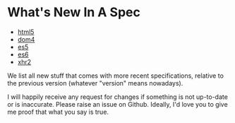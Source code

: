 What's New In A Spec
====================

- [html5](./html5)
- [dom4](./dom4)
- [es5](./es5)
- [es6](./es6)
- [xhr2](./xhr2)

We list all new stuff that comes with more recent specifications, relative to
the previous version (whatever "version" means nowadays).

I will happily receive any request for changes if something is not up-to-date
or is inaccurate.  Please raise an issue on Github.  Ideally, I'd love you
to give me proof that what you say is true.
